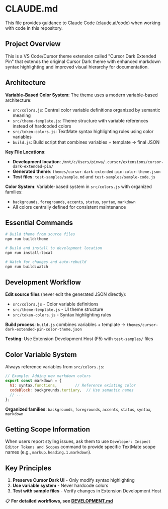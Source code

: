 # CLAUDE.md

This file provides guidance to Claude Code (claude.ai/code) when working with code in this repository.

## Project Overview

This is a VS Code/Cursor theme extension called "Cursor Dark Extended Pin" that extends the original Cursor Dark theme with enhanced markdown syntax highlighting and improved visual hierarchy for documentation.

## Architecture

**Variable-Based Color System**: The theme uses a modern variable-based architecture:
- `src/colors.js`: Central color variable definitions organized by semantic meaning
- `src/theme-template.js`: Theme structure with variable references instead of hardcoded colors
- `src/token-colors.js`: TextMate syntax highlighting rules using color variables
- `build.js`: Build script that combines variables + template → final JSON

**Key File Locations**:
- **Development location**: `/mnt/c/Users/pinwa/.cursor/extensions/cursor-dark-extended-pin/`
- **Generated theme**: `themes/cursor-dark-extended-pin-color-theme.json`
- **Test files**: `test-samples/sample.md` and `test-samples/sample-code.js`

**Color System**: Variable-based system in `src/colors.js` with organized families:
- `backgrounds`, `foregrounds`, `accents`, `status`, `syntax`, `markdown`
- All colors centrally defined for consistent maintenance

## Essential Commands

```bash
# Build theme from source files
npm run build:theme

# Build and install to development location
npm run install-local

# Watch for changes and auto-rebuild
npm run build:watch
```

## Development Workflow

**Edit source files** (never edit the generated JSON directly):
- `src/colors.js` - Color variable definitions
- `src/theme-template.js` - UI theme structure  
- `src/token-colors.js` - Syntax highlighting rules

**Build process**: `build.js` combines variables + template → `themes/cursor-dark-extended-pin-color-theme.json`

**Testing**: Use Extension Development Host (F5) with `test-samples/` files

## Color Variable System

Always reference variables from `src/colors.js`:
```javascript
// Example: Adding new markdown colors
export const markdown = {
  h1: syntax.functions,        // Reference existing color
  codeBlock: backgrounds.tertiary,  // Use semantic names
  // ...
};
```

**Organized families**: `backgrounds`, `foregrounds`, `accents`, `status`, `syntax`, `markdown`

## Getting Scope Information

When users report styling issues, ask them to use `Developer: Inspect Editor Tokens and Scopes` command to provide specific TextMate scope names (e.g., `markup.heading.1.markdown`).

## Key Principles

1. **Preserve Cursor Dark UI** - Only modify syntax highlighting
2. **Use variable system** - Never hardcode colors 
3. **Test with sample files** - Verify changes in Extension Development Host

📋 **For detailed workflows, see [DEVELOPMENT.md](DEVELOPMENT.md)**